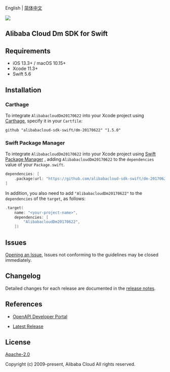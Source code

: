English | [简体中文](README-CN.md)

![](https://aliyunsdk-pages.alicdn.com/icons/AlibabaCloud.svg)

## Alibaba Cloud Dm SDK for Swift

## Requirements

- iOS 13.3+ / macOS 10.15+
- Xcode 11.3+
- Swift 5.6

## Installation

### Carthage

To integrate `AlibabacloudDm20170622` into your Xcode project using [Carthage](https://github.com/Carthage/Carthage), specify it in your `Cartfile`:

```ogdl
github "alibabacloud-sdk-swift/dm-20170622" "1.5.0"
```

### Swift Package Manager

To integrate `AlibabacloudDm20170622` into your Xcode project using [Swift Package Manager](https://swift.org/package-manager/) , adding `AlibabacloudDm20170622` to the `dependencies` value of your `Package.swift`.

```swift
dependencies: [
    .package(url: "https://github.com/alibabacloud-sdk-swift/dm-20170622.git", from: "1.5.0")
]
```

In addition, you also need to add `"AlibabacloudDm20170622"` to the `dependencies` of the `target`, as follows:

```swift
.target(
    name: "<your-project-name>",
    dependencies: [
        "AlibabacloudDm20170622",
    ])
```

## Issues

[Opening an Issue](https://github.com/alibabacloud-sdk-swift/dm-20170622/issues/new), Issues not conforming to the guidelines may be closed immediately.

## Changelog

Detailed changes for each release are documented in the [release notes](./ChangeLog.txt).

## References

* [OpenAPI Developer Portal](https://next.api.alibabacloud.com/home)
- [Latest Release](https://github.com/alibabacloud-sdk-swift/dm-20170622)

## License

[Apache-2.0](http://www.apache.org/licenses/LICENSE-2.0)

Copyright (c) 2009-present, Alibaba Cloud All rights reserved.
